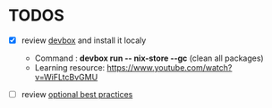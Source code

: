 # TODOS

- [x] review [devbox](https://github.com/jetify-com/devbox) and install it localy
  - Command : **devbox run -- nix-store --gc** (clean all packages)
  - Learning resource: https://www.youtube.com/watch?v=WiFLtcBvGMU 
- [ ] review [optional best practices](https://blogs.oracle.com/javamagazine/post/12-recipes-for-using-the-optional-class-as-its-meant-to-be-used)

